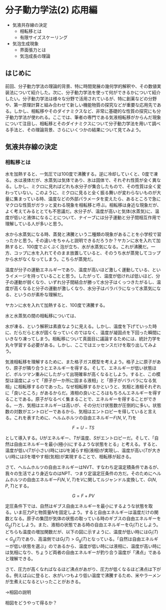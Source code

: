 # 分子動力学法(2) 応用編

* 気液共存線の決定
    * 相転移とは
    * 有限サイズスケーリング
* 気泡生成現象
    * 界面張力とは
    * 気泡成長の理論

## はじめに

前回、分子動力学法の理論的背景、特に時間発展の幾何学的解釈や、その数値実装法について紹介した。次に、分子動力学法を使って何ができるかについて紹介したい。分子動力学法は様々な分野で活用されているが、特に創薬などの分野や、第一原理計算と組み合わせて新しい機能物質の探究などが重要な応用先である。しかし、相転移やそのダイナミクスなど、非常に基礎的な性質の探究にも分子動力学法が使われる。ここでは、筆者の専門である気液相転移がからんだ現象について注目し、相転移とそのダイナミクスについて分子動力学法を用いて調べる手法と、その理論背景、さらにいくつかの結果について見てみよう。

## 気液共存線の決定

### 相転移とは

水を加熱すると、一気圧では100度で沸騰する。逆に冷却していくと、0度で凍る。水は液体だが、水蒸気は気体であり、氷は固体で、それぞれ性質が全く異なる。しかし、ミクロに見ればどれも水分子が集合したもので、その性質は全く変わっていない。このように、ミクロに見ると全く振る舞いが変わらないものが大量に集まっている時、温度などの外部パラメータを変えたら、あるところで急にマクロな性質がガラッと変わる現象を相転移と呼ぶ。相転移は身近な現象だが、よく考えてみるととても不思議だ。水分子が、温度が高いと気体(水蒸気)に、温度が低いと液体になることについて、ナイーブには分子運動と分子間相互作用で理解している人が多いと思う。

水から水蒸気になる時、蒸発と沸騰という二種類の現象があることを小学校で習ったかと思う。その違いをちゃんと説明できるだろうか？ヤカンに水を入れて加熱すると、100度でぶくぶく泡が立ち、水が水蒸気になる。これが沸騰だ。一方、コップに水を入れてそのまま放置していると、そのうち水が蒸発してコップから水がなくなってしまう。こちらが蒸発だ。

温度が分子の運動エネルギーであり、温度が高いほど激しく運動している、というイメージを持っていることと思う。したがって、温度が低ければ低いほど、分子の運動が弱くなり、いずれ分子間結合が勝って水分子はくっつきたがるし、温度が高くなると分子の運動が激しくなり、水分子はバラバラになって水蒸気になる、というのが素朴な理解だ。

ヤカンに水を入れて加熱すると、100度で沸騰する。

水と水蒸気の間の相転移については、

水が凍る、という解釈は素直なように見える。しかし、温度を下げていった時に、だらだらと水が固くなっていくのではなく、温度が凝固点を下回った瞬間にいきなり凍ってしまう。相転移について真面目に議論するためには、統計力学を丸々学習する必要がある。しかし、ここではエッセンスだけを取り出してみよう。

気液相転移を理解するために、また格子ガス模型を考えよう。格子上に原子があり、原子が隣り合うとエネルギーを得する。そして、エネルギーが低い状態ほど、ボルツマン重みにしたがって出現確率が高くなるとしよう。すると、この模型は温度によって「原子が一か所に固まる液相」と「原子がバラバラになる気相」に相転移するのであった。なぜ相転移するかというと、気相と液相それぞれに「良いところ」があるからだ。液相の良いところはもちろんエネルギーを得することである。原子がなるべく集まることで、エネルギーを得することができる。一方、気相はエネルギーは高いが、その分だけ状態数が圧倒的に多い。状態数の対数がエントロピーであるから、気相はエントロピーを得していると言える。これを表すために、ヘルムホルツの自由エネルギー$F(N,V,T)$を

$$
F = U-TS
$$

として導入する。$U$がエネルギー、$T$が温度、$S$がエントロピーだ。そして、「自然は自由エネルギーを最小(極小)にするような状態をとる」と考える。すると、温度が低い($T$が小さい)時には$U$を減らす相(液相)が実現し、温度が高い($T$が大きい)時には$S$を増やす相(気相)が実現することで、相転移が起きる。

さて、ヘルムホルツの自由エネルギーはNVT、すなわち定温定積条件であるが、我々の生活でより身近なのはNPT、つまり定温定圧条件の方だ。そのためにヘルムホルツの自由エネルギー$F(N,V,T)$を$V$に関してルジャンドル変換して、$G(N,P,T)$とする。

$$
G = F + PV
$$

定圧条件下では、自然はギブス自由エネルギーを最小にするような状態を取る。いま圧力$P$と物質量$N$を固定しよう。すると自由エネルギーは温度だけの関数となる。原子の集団が気体の状態の取っている時のギブスの自由エネルギーを$G_\mathrm{g}(T)$としよう。また、液相の状態である時の自由エネルギーを$G_\mathrm{l}(T)$としよう。どちらも温度の増加関数だが、以下の図に示すように、温度が低い時には$G_\mathrm{l}(T) < G_\mathrm{g}(T)$であり、高温側では$G_\mathrm{l}(T) > G_\mathrm{g}(T)$となっている。「自然は自由エネルギーが低い状態を選ぶ」のであるから、温度が低い時には液相に、温度が高い時には気相になり、ちょうど両者の自由エネルギーが釣り合う温度が「沸点」であると理解できる。

さて、圧力が高くなればなるほど沸点があがり、圧力が低くなるほど沸点は下がる。例えば山に登ると、水がいつもより低い温度で沸騰するため、米やラーメンが生煮えになるといったことがおきる。

→相図の説明

相図をどうやって得るか？
